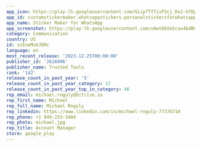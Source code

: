```yaml
---
app_icon: https://play-lh.googleusercontent.com/GiipfTf7iiP2cj_Ds2-h7Op_PEAU1g8LY3cuR62uZ8QQm3vHfWvYm7hJ79G3X7S0ebk
app_id: customstickermaker.whatsappstickers.personalstickersforwhatsapp
app_name: Sticker Maker for WhatsApp
app_screenshot: https://play-lh.googleusercontent.com/xAwtQkVeScau4bdB68oQokYY8jSA0iyRa_8fYTpye6rkUhpMvVY60D6e-xULVLlkgbK3
category: Communication
country: US
id: vzEneMv6JDMc
language: en
most_recent_release: '2023-12-25T00:00:00'
publisher_id: '2626996'
publisher_name: Trusted Tools
rank: '142'
release_count_in_past_year: '5'
release_count_in_past_year_category: 17
release_count_in_past_year_top_in_category: 46
rep_email: michael.roguly@bitrise.io
rep_first_name: Michael
rep_full_name: Michael Roguly
rep_linkedin: https://www.linkedin.com/in/michael-roguly-77376710
rep_phone: +1 949-233-3404
rep_photo: michael.jpg
rep_title: Account Manager
store: google_play
---
```

